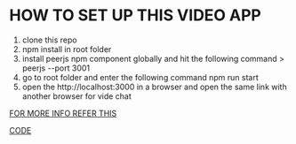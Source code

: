 
# HOW TO SET UP THIS VIDEO APP
1. clone this repo 
2. npm install in root folder
3. install peerjs npm component globally and hit the following command > peerjs --port 3001
4. go to root folder and enter the following command npm run start 
5. open the http://localhost:3000 in a browser and open the same link with another browser for vide chat

[FOR MORE INFO REFER THIS](https://www.youtube.com/watch?v=DvlyzDZDEq4&t=275s)

[CODE](https://github.com/WebDevSimplified/Zoom-Clone-With-WebRTC)